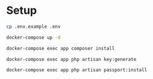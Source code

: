 
# Setup


```sh
cp .env.example .env
```

```sh
docker-compose up -d
```

```sh
docker-compose exec app composer install
```

```sh
docker-compose exec app php artisan key:generate
```

```sh
docker-compose exec app php artisan passport:install
```